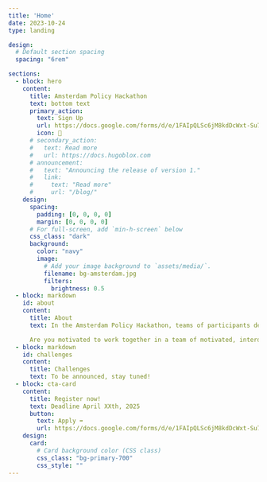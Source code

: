 ```yaml
---
title: 'Home'
date: 2023-10-24
type: landing

design:
  # Default section spacing
  spacing: "6rem"

sections:
  - block: hero
    content:
      title: Amsterdam Policy Hackathon
      text: bottom text
      primary_action:
        text: Sign Up
        url: https://docs.google.com/forms/d/e/1FAIpQLSc6jM8kdDcWxt-Su7DlmraSccM4ZTA4pDgFGnEHH880IyugiA/viewform?usp=dialog
        icon: 📝
      # secondary_action:
      #   text: Read more
      #   url: https://docs.hugoblox.com
      # announcement:
      #   text: "Announcing the release of version 1."
      #   link:
      #     text: "Read more"
      #     url: "/blog/"
    design:
      spacing:
        padding: [0, 0, 0, 0]
        margin: [0, 0, 0, 0]
      # For full-screen, add `min-h-screen` below
      css_class: "dark"
      background:
        color: "navy"
        image:
          # Add your image background to `assets/media/`.
          filename: bg-amsterdam.jpg
          filters:
            brightness: 0.5
  - block: markdown
    id: about
    content:
      title: About
      text: In the Amsterdam Policy Hackathon, teams of participants develop policy solutions to pressing societal issues from govermental and industry actors in a data-driven manner.

      Are you motivated to work together in a team of motivated, interdisciplenary peers to solve some of Europe's most pressing challenges? Then apply below!
  - block: markdown
    id: challenges
    content:
      title: Challenges
      text: To be announced, stay tuned!
  - block: cta-card
    content:
      title: Register now!
      text: Deadline April XXth, 2025
      button:
        text: Apply ➡️
        url: https://docs.google.com/forms/d/e/1FAIpQLSc6jM8kdDcWxt-Su7DlmraSccM4ZTA4pDgFGnEHH880IyugiA/viewform?usp=dialog
    design:
      card:
        # Card background color (CSS class)
        css_class: "bg-primary-700"
        css_style: ""
---
```

